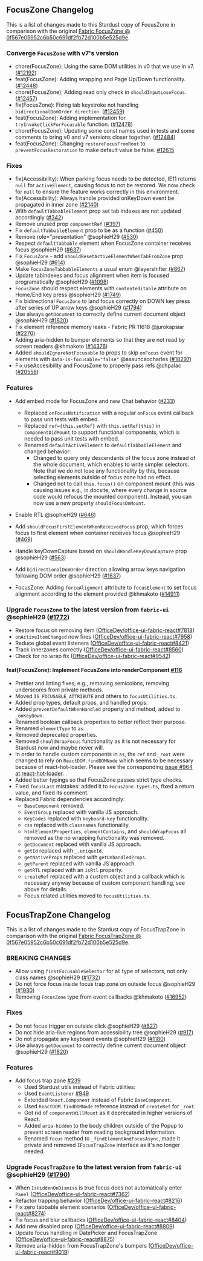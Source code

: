 ## FocusZone Changelog

This is a list of changes made to this Stardust copy of FocusZone in comparison with the original [Fabric FocusZone @ 0f567e05952c6b50c691df2fb72d100b5e525d9e](https://github.com/OfficeDev/office-ui-fabric-react/blob/0f567e05952c6b50c691df2fb72d100b5e525d9e/packages/office-ui-fabric-react/src/components/FocusZone/FocusZone.tsx).

### Converge `FocusZone` with v7's version
- chore(FocusZone): Using the same DOM utilities in v0 that we use in v7. ([#12192](https://github.com/OfficeDev/office-ui-fabric-react/pull/12192))
- feat(FocusZone): Adding wrapping and Page Up/Down functionality. ([#12448](https://github.com/microsoft/fluentui/pull/12448))
- chore(FocusZone): Adding read only check in `shouldInputLoseFocus`. ([#12457](https://github.com/microsoft/fluentui/pull/12457))
- fix(FocusZone): Fixing tab keystroke not handling `bidirectionalDomOrder direction`. ([#12459](https://github.com/microsoft/fluentui/pull/12459))
- feat(FocusZone): Adding implementation for `tryInvokeClickForFocusable` function. ([#12478](https://github.com/microsoft/fluentui/pull/12478))
- chore(FocusZone): Updating some const names used in tests and some comments to bring v0 and v7 versions closer together. ([#12484](https://github.com/microsoft/fluentui/pull/12484))
- feat(FocusZone): Changing `restoreFocusFromRoot` to `preventFocusRestoration` to make default value be false. [#12615](https://github.com/microsoft/fluentui/pull/12615)

### Fixes
- fix(Accessibility): When parking focus needs to be detected, IE11 returns `null` for `activeElement`, causing focus to not be restored. We now check for `null` to ensure the feature works correctly in this environment.
- fix(Accessibility): Always handle provided onKeyDown event be propagated in inner zone ([#2140](https://github.com/microsoft/fluent-ui-react/pull/2140/files))
- With `defaultTabbableElement` prop set tab indexes are not updated accordingly ([#342](https://github.com/stardust-ui/react/pull/342))
- Remove unused prop `componentRef` ([#397](https://github.com/stardust-ui/react/pull/397))
- Fix `defaultTabbableElement` prop to be as a function ([#450](https://github.com/stardust-ui/react/pull/450))
- Remove role="presentation" @sophieH29 ([#530](https://github.com/stardust-ui/react/pull/530))
- Respect `defaultTabbable` element when FocusZone container receives focus @sophieH29 ([#637](https://github.com/stardust-ui/react/pull/637))
- Fix `FocusZone` - add `shouldResetActiveElementWhenTabFromZone` prop @sophieH29 ([#614](https://github.com/stardust-ui/react/pull/614))
- Make `FocusZoneTabbableElements` a usual enum @layershifter ([#867](https://github.com/stardust-ui/react/pull/867))
- Update tabindexes and focus alignment when item is focused programatically @sophieH29 ([#1098](https://github.com/stardust-ui/react/pull/1098))
- `FocusZone` should respect elements with `contenteditable` attribute on Home/End key press @sophieH29 ([#1749](https://github.com/stardust-ui/react/pull/1749))
- Fix bidirectional `FocusZone` to land focus correctly on DOWN key press after series of UP arrow keys @sophieH29 ([#1794](https://github.com/stardust-ui/react/pull/1794))
- Use always `getDocument` to correctly define current document object @sophieH29 ([#1820](https://github.com/stardust-ui/react/pull/1820))
- Fix element reference memory leaks - Fabric PR 11618 @jurokapsiar ([#2270](https://github.com/microsoft/fluent-ui-react/pull/2270))
- Adding aria-hidden to bumper elements so that they are not read by screen readers @khmakoto ([#14376](https://github.com/microsoft/fluentui/pull/14376))
- Added `shouldIgnoreNotFocusable` to props to skip `onFocus` event for elements with `data-is-focusable="false"` @assuncaocharles ([#18297](https://github.com/microsoft/fluentui/pull/18297))
- Fix useAccesibility and FocusZone to properly pass refs @chpalac ([#20556](https://github.com/microsoft/fluentui/pull/20556))

### Features
- Add embed mode for FocusZone and new Chat behavior ([#233](https://github.com/stardust-ui/react/pull/233))
    - Replaced `onFocusNotification` with a regular `onFocus` event callback to pass unit tests with embed.
    - Replaced `ref={this.setRef}` with `this.setRef(this)` in `componentDidMount` to support functional components, which is needed to pass unit tests with embed.
    - Renamed `defaultActiveElement` to `defaultTabbableElement` and changed behavior:
        - Changed to query only descendants of the focus zone instead of the whole document, which enables to write simpler selectors. Note that we do not lose any functionality by this, because selecting elements outside of focus zone had no effect.
        - Changed not to call `this.focus()` on component mount (this was causing issues e.g., in docsite, where every change in source code would refocus the mounted component). Instead, you can now use a new property `shouldFocusOnMount`.
- Enable RTL @sophieH29 ([#646](https://github.com/stardust-ui/react/pull/646))

- Add `shouldFocusFirstElementWhenReceivedFocus` prop, which forces focus to first element when container receives focus @sophieH29 ([#469](https://github.com/stardust-ui/react/pull/469))
- Handle keyDownCapture based on `shouldHandleKeyDownCapture` prop @sophieH29 ([#563](https://github.com/stardust-ui/react/pull/563))
- Add `bidirectionalDomOrder` direction allowing arrow keys navigation following DOM order @sophieH29 ([#1637](https://github.com/stardust-ui/react/pull/1647))
- FocusZone: Adding `forceAlignment` attribute to `focusElement` to set focus alignment according to the element provided @khmakoto ([#14911](https://github.com/microsoft/fluentui/pull/14911))

### Upgrade `FocusZone` to the latest version from `fabric-ui` @sophieH29 ([#1772](https://github.com/stardust-ui/react/pull/1772))
- Restore focus on removing item ([OfficeDev/office-ui-fabric-react#7818](https://github.com/OfficeDev/office-ui-fabric-react/pull/7818))
- `onActiveItemChanged` now fires ([OfficeDev/office-ui-fabric-react#7958](https://github.com/OfficeDev/office-ui-fabric-react/pull/7958))
- Reduce global event listeners ([OfficeDev/office-ui-fabric-react#8421](https://github.com/OfficeDev/office-ui-fabric-react/pull/8421))
- Track innerzones correctly ([OfficeDev/office-ui-fabric-react#8560](https://github.com/OfficeDev/office-ui-fabric-react/pull/8560))
- Check for no wrap fix ([OfficeDev/office-ui-fabric-react#9542](https://github.com/OfficeDev/office-ui-fabric-react/pull/9542))


#### feat(FocusZone): Implement FocusZone into renderComponent [#116](https://github.com/stardust-ui/react/pull/116)
- Prettier and linting fixes, e.g., removing semicolons, removing underscores from private methods.
- Moved `IS_FOCUSABLE_ATTRIBUTE` and others to `focusUtilities.ts`.
- Added prop types, default props, and handled props.
- Added `preventDefaultWhenHandled` property and method, added to `_onKeyDown`.
- Renamed boolean callback properties to better reflect their purpose.
- Renamed `elementType` to `as`.
- Removed deprecated properties.
- Removed `shouldWrapFocus` functionality as it is not necessary for Stardust now and maybe never will.
- In order to handle custom components in `as`, the `ref` and `_root` were changed to rely on `ReactDOM.findDOMNode` which seems to be necessary because of react-hot-loader. Please see the corresponding [issue #964 at react-hot-loader](https://github.com/gaearon/react-hot-loader/issues/964).
- Added better typings so that FocusZone passes strict type checks.
- Fixed `focusLast` mistakes: added it to `FocusZone.types.ts`, fixed a return value, and fixed its comment.
- Replaced Fabric dependencies accordingly:
    - `BaseComponent` removed.
    - `EventGroup` replaced with vanilla JS approach.
    - `KeyCodes` replaced with `keyboard-key` functionality.
    - `css` replaced with `classnames` functionality.
    - `htmlElementProperties`, `elementContains`, and `shouldWrapFocus` all removed as the no wrapping functionality was removed.
    - `getDocument` replaced with vanilla JS approach.
    - `getId` replaced with `_.uniqueId`.
    - `getNativeProps` replaced with `getUnhandledProps`.
    - `getParent` replaced with vanilla JS approach.
    - `getRTL` replaced with an `isRtl` property.
    - `createRef` replaced with a custom object and a callback which is necessary anyway because of custom component handling, see above for details.
    - Focus related utilities moved to `focusUtilities.ts`.

## FocusTrapZone Changelog

This is a list of changes made to the Stardust copy of FocusTrapZone in comparison with the original [Fabric FocusTrapZone @ 0f567e05952c6b50c691df2fb72d100b5e525d9e](https://github.com/OfficeDev/office-ui-fabric-react/blob/0f567e05952c6b50c691df2fb72d100b5e525d9e/packages/office-ui-fabric-react/src/components/FocusTrapZone/FocusTrapZone.tsx).

### BREAKING CHANGES
- Allow using `firstFocusableSelector` for all type of selectors, not only class names @sophieH29 ([#1732](https://github.com/stardust-ui/react/pull/1732))
- Do not force focus inside focus trap zone on outside focus @sophieH29 ([#1930](https://github.com/stardust-ui/react/pull/1930))
- Removing `FocusZone` type from event callbacks @khmakoto ([#16952](https://github.com/microsoft/fluentui/pull/16952))

### Fixes
- Do not focus trigger on outside click @sophieH29 ([#627](https://github.com/stardust-ui/react/pull/627))
- Do not hide aria-live regions from accessibility tree @sophieH29 ([#917](https://github.com/stardust-ui/react/pull/917))
- Do not propagate any keyboard events @sophieH29 ([#1180](https://github.com/stardust-ui/react/pull/1180))
- Use always `getDocument` to correctly define current document object @sophieH29 ([#1820](https://github.com/stardust-ui/react/pull/1820))

### Features
- Add focus trap zone [#239](https://github.com/stardust-ui/react/pull/239)
    - Used Stardust utils instead of Fabric utilities:
    - Used `EventListener` [#949](https://github.com/stardust-ui/react/pull/949)
    - Extended `React.Component` instead of Fabric `BaseComponent`.
    - Used `ReactDOM.findDOMNode` reference instead of `createRef` for `_root`.
    - Got rid of `componentWillMount` as it deprecated in higher versions of React.
    - Added `aria-hidden` to the body children outside of the Popup to prevent screen reader from reading background information.
    - Renamed `focus` method to `_findElementAndFocusAsync`, made it private and removed `IFocusTrapZone` interface as it's no longer needed.


### Upgrade `FocusTrapZone` to the latest version from `fabric-ui` @sophieH29 ([#1790](https://github.com/stardust-ui/react/pull/1790))
- When `IsHiddenOnDismiss` is true focus does not automatically enter `Panel` ([OfficeDev/office-ui-fabric-react#7362](https://github.com/OfficeDev/office-ui-fabric-react/pull/7362))
- Refactor trapping behavior ([OfficeDev/office-ui-fabric-react#8216](https://github.com/OfficeDev/office-ui-fabric-react/pull/8216))
- Fix zero tabbable element scenarios ([OfficeDev/office-ui-fabric-react#8274](https://github.com/OfficeDev/office-ui-fabric-react/pull/8274))
- Fix focus and blur callbacks ([OfficeDev/office-ui-fabric-react#8404](https://github.com/OfficeDev/office-ui-fabric-react/pull/8404))
- Add new disabled prop ([OfficeDev/office-ui-fabric-react#8809](https://github.com/OfficeDev/office-ui-fabric-react/pull/8809))
- Update focus handling in DatePicker and FocusTrapZone ([OfficeDev/office-ui-fabric-react#8875](https://github.com/OfficeDev/office-ui-fabric-react/pull/8875))
- Remove aria-hidden from FocusTrapZone's bumpers ([OfficeDev/office-ui-fabric-react#9019](https://github.com/OfficeDev/office-ui-fabric-react/pull/9019))

